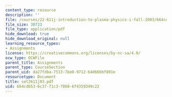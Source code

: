 ```yaml
---
content_type: resource
description: ''
file: /courses/22-611j-introduction-to-plasma-physics-i-fall-2003/664cdb536c3771c378606f4359349c22_set2611j03.pdf
file_size: 30723
file_type: application/pdf
hide_download: true
hide_download_original: null
learning_resource_types:
- Assignments
license: https://creativecommons.org/licenses/by-nc-sa/4.0/
ocw_type: OCWFile
parent_title: Assignments
parent_type: CourseSection
parent_uid: da27fdba-7513-7be0-9712-64d66bbf801e
resourcetype: Document
title: set2611j03.pdf
uid: 664cdb53-6c37-71c3-7860-6f4359349c22
---
```

